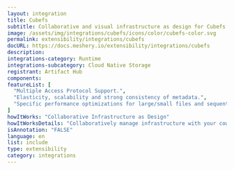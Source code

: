```yaml
---
layout: integration
title: Cubefs
subtitle: Collaborative and visual infrastructure as design for Cubefs
image: /assets/img/integrations/cubefs/icons/color/cubefs-color.svg
permalink: extensibility/integrations/cubefs
docURL: https://docs.meshery.io/extensibility/integrations/cubefs
description: 
integrations-category: Runtime
integrations-subcategory: Cloud Native Storage
registrant: Artifact Hub
components: 
featureList: [
  "Multiple Access Protocol Support.",
  "Elasticity, scalability and strong consistency of metadata.",
  "Specific performance optimizations for large/small files and sequential/random writes."
]
howItWorks: "Collaborative Infrastructure as Design"
howItWorksDetails: "Collaboratively manage infrastructure with your coworkers synchronously sharing the same designs."
isAnnotation: "FALSE"
language: en
list: include
type: extensibility
category: integrations
---
```

